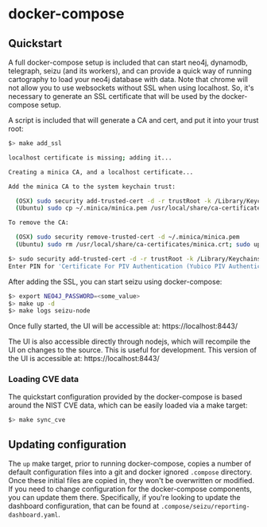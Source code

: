 # docker-compose

## Quickstart

A full docker-compose setup is included that can start neo4j, dynamodb, telegraph, seizu (and its workers), and can provide a quick way of running cartography to load your neo4j database with data.
Note that chrome will not allow you to use websockets without SSL when using localhost.
So, it's necessary to generate an SSL certificate that will be used by the docker-compose setup.

A script is included that will generate a CA and cert, and put it into your trust root:

```bash
$> make add_ssl

localhost certificate is missing; adding it...

Creating a minica CA, and a localhost certificate...

Add the minica CA to the system keychain trust:

  (OSX) sudo security add-trusted-cert -d -r trustRoot -k /Library/Keychains/System.keychain ~/.minica/minica.pem
  (Ubuntu) sudo cp ~/.minica/minica.pem /usr/local/share/ca-certificates/minica.crt; sudo update-ca-certificates

To remove the CA:

  (OSX) sudo security remove-trusted-cert -d ~/.minica/minica.pem
  (Ubuntu) sudo rm /usr/local/share/ca-certificates/minica.crt; sudo update-ca-certificates

$> sudo security add-trusted-cert -d -r trustRoot -k /Library/Keychains/System.keychain ~/.minica/minica.pem
Enter PIN for 'Certificate For PIV Authentication (Yubico PIV Authentication)':

```

After adding the SSL, you can start seizu using docker-compose:

```bash
$> export NEO4J_PASSWORD=<some_value>
$> make up -d
$> make logs seizu-node
```

Once fully started, the UI will be accessible at: https://localhost:8443/

The UI is also accessible directly through nodejs, which will recompile the UI on changes to the source.
This is useful for development.
This version of the UI is accessible at: https://localhost:8443/

### Loading CVE data

The quickstart configuration provided by the docker-compose is based around the NIST CVE data, which can be easily loaded via a make target:

```bash
$> make sync_cve
```

## Updating configuration

The ``up`` make target, prior to running docker-compose, copies a number of default configuration files into a git and docker ignored ``.compose`` directory. Once these initial files are copied in, they won't be overwritten or modified. If you need to change configuration for the docker-compose components, you can update them there. Specifically, if you're looking to update the dashboard configuration, that can be found at ``.compose/seizu/reporting-dashboard.yaml``.
